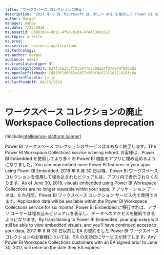 ```yaml
---
title: "ワークスペース コレクションの廃止"
description: "2017 年 6 月、Microsoft は、新しい API を使用して Power BI を埋め込む機能を発表すると同時に、API が Power BI サービスに収束されることを発表しました。"
author: MargoC
manager: AnnBe
ms.date: 7/22/2018
ms.assetid: 0b083084-dd11-4f9d-b1ba-47e453692822
ms.topic: article
ms.prod: 
ms.service: business-applications
ms.technology: 
ms.author: margoc
audience: Admin
ms.translationtype: HT
ms.sourcegitcommit: 62ff356275ffd55047573b9224fb7c94df8dd602
ms.openlocfilehash: 1d458f190962c8d57c56bf4c622518e11810fc6a
ms.contentlocale: ja-jp
ms.lasthandoff: 08/15/2018

---
```

#  <a name="workspace-collections-deprecation"></a><span data-ttu-id="14f21-103">ワークスペース コレクションの廃止</span><span class="sxs-lookup"><span data-stu-id="14f21-103">Workspace Collections deprecation</span></span>

[!include[intelligence-platform banner](../../includes/intelligence-platform.md)]




<span data-ttu-id="14f21-104">Power BI ワークスペース コレクションのサービスはまもなく終了します。</span><span class="sxs-lookup"><span data-stu-id="14f21-104">The Power BI Workspace Collections service is being retired.</span></span> <span data-ttu-id="14f21-105">お客様は、Power BI Embedded を使用してより多くの Power BI 機能をアプリに埋め込めるようになりました。</span><span class="sxs-lookup"><span data-stu-id="14f21-105">You can now embed more Power BI features in your apps using Power BI Embedded.</span></span> <span data-ttu-id="14f21-106">2018 年 6 月 30 日以降、Power BI ワークスペース コレクションを使用して埋め込まれたビジュアルは、アプリ内で表示されなくなります。</span><span class="sxs-lookup"><span data-stu-id="14f21-106">As of June 30, 2018, visuals embedded using Power BI Workspace Collections are no longer viewable within your apps.</span></span> <span data-ttu-id="14f21-107">アプリケーション データは、6 か月間、Power BI ワークスペース コレクション サービス内で使用できます。</span><span class="sxs-lookup"><span data-stu-id="14f21-107">Application data will be available within the Power BI Workspace Collections service for six months.</span></span> <span data-ttu-id="14f21-108">Power BI Embedded に移行すれば、アプリ ユーザーは埋め込みビジュアルを表示し、データへのアクセスを継続できるようになります。</span><span class="sxs-lookup"><span data-stu-id="14f21-108">By transitioning to Power BI Embedded, your app users will still be able to view embedded visuals, and you’ll have continued access to your data.</span></span> <span data-ttu-id="14f21-109">2017 年 6 月 30 日以前に EA の契約をした Power BI ワークスペース コレクションのお客様については、EA の失効日にサービスが終了します。</span><span class="sxs-lookup"><span data-stu-id="14f21-109">Any Power BI Workspace Collections customers with an EA signed prior to June 30, 2017, will retire on the date their EA expires.</span></span>


